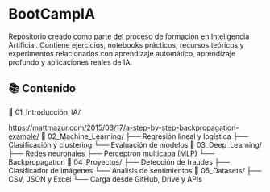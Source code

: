 # BootCampIA
Repositorio creado como parte del proceso de formación en Inteligencia Artificial. Contiene ejercicios, notebooks prácticos, recursos teóricos y experimentos relacionados con aprendizaje automático, aprendizaje profundo y aplicaciones reales de IA.

## 📚 Contenido

📁 01_Introducción_IA/

https://mattmazur.com/2015/03/17/a-step-by-step-backpropagation-example/
📁 02_Machine_Learning/
├── Regresión lineal y logística
├── Clasificación y clustering
└── Evaluación de modelos
📁 03_Deep_Learning/
├── Redes neuronales
├── Perceptrón multicapa (MLP)
└── Backpropagation
📁 04_Proyectos/
├── Detección de fraudes
├── Clasificador de imágenes
└── Análisis de sentimientos
📁 05_Datasets/
├── CSV, JSON y Excel
└── Carga desde GitHub, Drive y APIs
